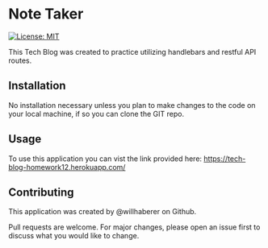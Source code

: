 # Note Taker

[![License: MIT](https://img.shields.io/badge/License-MIT-yellow.svg)](https://opensource.org/licenses/MIT)

This Tech Blog was created to practice utilizing handlebars and restful API routes.

## Installation

No installation necessary unless you plan to make changes to the code on your local machine, if so you can clone the GIT repo.

## Usage

To use this application you can vist the link provided here: https://tech-blog-homework12.herokuapp.com/

## Contributing

This application was created by @willhaberer on Github.

Pull requests are welcome. For major changes, please open an issue first to discuss what you would like to change.
